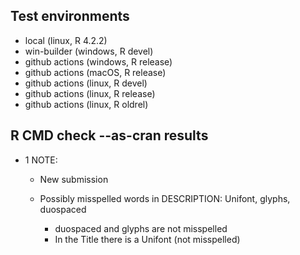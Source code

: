 ## Test environments

* local (linux, R 4.2.2)
* win-builder (windows, R devel)
* github actions (windows, R release)
* github actions (macOS, R release)
* github actions (linux, R devel)
* github actions (linux, R release)
* github actions (linux, R oldrel)

## R CMD check --as-cran results

* 1 NOTE: 

  + New submission
  + Possibly misspelled words in DESCRIPTION: Unifont, glyphs, duospaced

    - duospaced and glyphs are not misspelled
    - In the Title there is a Unifont (not misspelled)
    
